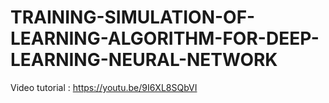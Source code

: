 # TRAINING-SIMULATION-OF-LEARNING-ALGORITHM-FOR-DEEP-LEARNING-NEURAL-NETWORK

Video tutorial : https://youtu.be/9I6XL8SQbVI
